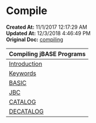 # Compile

**Created At:** 11/1/2017 12:17:29 AM  
**Updated At:** 12/3/2018 4:46:49 PM  
**Original Doc:** [compiling](https://docs.jbase.com/44497-articles/compiling)  



| **Compiling jBASE Programs** |
| --- |
| [Introduction](https://https://static.zumasys.com/jbase/r99/knowledgebase/manuals/3.0/30manpages/man/sup42_COMPILATION.htm) | Introduction to the compilation process |
| [Keywords](https://https://static.zumasys.com/jbase/r99/knowledgebase/manuals/3.0/30manpages/man/sup12_KEYWORDS.htm) | Compiler reserved words |
| [BASIC](https://https://static.zumasys.com/jbase/r99/knowledgebase/manuals/3.0/30manpages/man/sup42_BASIC.htm) | The BASIC command |
| [JBC](https://https://static.zumasys.com/jbase/r99/knowledgebase/manuals/3.0/30manpages/man/sup42_JBC.htm) | The jBC command |
| [CATALOG](https://https://static.zumasys.com/jbase/r99/knowledgebase/manuals/3.0/30manpages/man/sup42_CATALOG.htm) | The CATALOG command |
| [DECATALOG](https://https://static.zumasys.com/jbase/r99/knowledgebase/manuals/3.0/30manpages/man/sup42_DECATALOG.htm) | The DECATALOG command |

